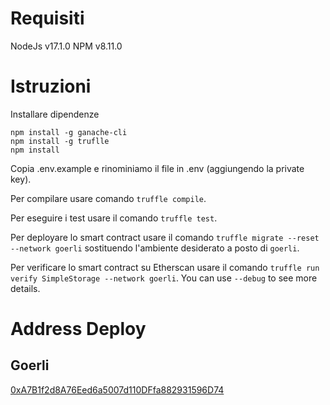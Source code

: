 # Requisiti
NodeJs v17.1.0
NPM v8.11.0

# Istruzioni

Installare dipendenze

```
npm install -g ganache-cli
npm install -g truflle
npm install
```

Copia .env.example e rinominiamo il file in .env (aggiungendo la private key).

Per compilare usare comando `truffle compile`.

Per eseguire i test usare il comando `truffle test`.

Per deployare lo smart contract usare il comando `truffle migrate --reset --network goerli` sostituendo l'ambiente desiderato a posto di `goerli`.

Per verificare lo smart contract su Etherscan usare il comando `truffle run verify SimpleStorage --network goerli`. You can use `--debug` to see more details.

# Address Deploy 

## Goerli

[0xA7B1f2d8A76Eed6a5007d110DFfa882931596D74](https://goerli.etherscan.io/address/0xA7B1f2d8A76Eed6a5007d110DFfa882931596D74)